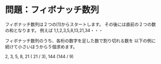 # 問題：フィボナッチ数列

フィボナッチ数列は２つの[1]からスタートします。
その後には直前の２つの数の和となります。
例えば 1,1,2,3,5,8,13,21,34・・・

フィボナッチ数列のうち、各桁の数字を足した数で割り切れる数を
以下の例に続けて小さいほうから５個求めます。

2, 3, 5, 8, 21 ( 21 / 3), 144 (144 / 9)
